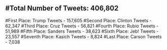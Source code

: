 #Total Number of Tweets: 406,802 
---
#First Place: Trump Tweets - 157,605
#Second Place: Clinton Tweets - 62,347
#Third Place: Cruz Tweets - 56,821
#Fourth Place: Rubio Tweets - 51,989
#Fifth Place: Sanders Tweets - 38,623
#Sixth Place: Jeb! Tweets - 23,557
#Seventh Place: Kasich Tweets - 8,824
#Last Place: Carson Tweets - 7,038
